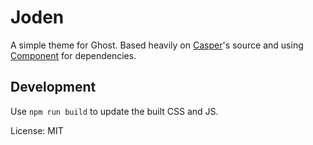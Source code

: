 # Joden

A simple theme for Ghost. Based heavily on [Casper](https://github.com/TryGhost/Casper)'s source and using [Component](https://github.com/component/component) for dependencies.

## Development

Use `npm run build` to update the built CSS and JS.

License: MIT
